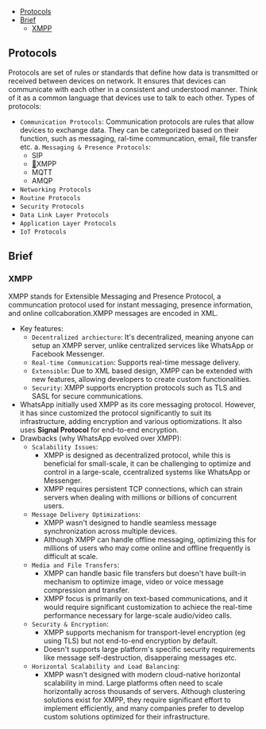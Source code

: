 <!-- vscode-markdown-toc -->
- [Protocols](#protocols)
- [Brief](#brief)
  - [XMPP](#xmpp)

<!-- vscode-markdown-toc-config
	numbering=false
	autoSave=true
	/vscode-markdown-toc-config -->
<!-- /vscode-markdown-toc -->
  
## <a name='Protocols'></a>Protocols

Protocols are set of rules or standards that define how data is transmitted or received between devices on network. It ensures that devices can communicate with each other in a consistent and understood manner. Think of it as a common language that devices use to talk to each other.
Types of protocols:
- `Communication Protocols`: Communication protocols are rules that allow devices to exchange data. They can be categorized based on their function, such as messaging, ral-time communcation, email, file transfer etc.
  a. `Messaging & Presence Protocols`:
    -   SIP
    -   [💉](#XMPP)XMPP
    -   MQTT
    -   AMQP
- `Networking Protocols`
- `Routine Protocols`
- `Security Protocols`
- `Data Link Layer Protocols`
- `Application Layer Protocols`
- `IoT Protocols`

## <a name='Brief'></a>Brief

### <a name='XMPP'></a>XMPP
XMPP stands for Extensible Messaging and Presence Protocol, a communcation protocol used for instant messaging, presence information, and online collcaboration.XMPP messages are encoded in XML. 
- Key features:
  - `Decentralized archiecture`: It's decentralized, meaning anyone can setup an XMPP server, unlike centralized services like WhatsApp or Facebook Messenger.
  - `Real-time Communication`: Supports real-time message delivery.
  - `Extensible`: Due to XML based design, XMPP can be extended with new features, allowing developers to create custom functionalities.
  - `Security`: XMPP supports encryption protocols such as TLS and SASL for secure communications.
- WhatsApp initially used XMPP as its core messaging protocol. However, it has since customized the protocol significantly to suit its infrastructure, adding encryption and various optiomizations. It also uses **Signal Protocol** for end-to-end encryption.
- Drawbacks (why WhatsApp evolved over XMPP):
  - `Scalability Issues`:
    - XMPP is designed as decentralized protocol, while this is beneficial for small-scale, it can be challenging to optimize and control in a large-scale, ccentralized systems like WhatsApp or Messenger.
    - XMPP requires persistent TCP connections, which can strain servers when dealing with millions or billions of concurrent users.
  - `Message Delivery Optimizations`: 
    - XMPP wasn't designed to handle seamless message synchronization across multiple devices.
    - Although XMPP can handle offline messaging, optimizing this for millions of users who may come online and offline frequently is difficult at scale.
  - `Media and File Transfers`:
    - XMPP can handle basic file transfers but doesn't have built-in mechanism to optimize image, video or voice message compression and transfer.
    - XMPP focus is primarily on text-based communications, and it would require significant customization to achiece the real-time performance necessary for large-scale audio/video calls.
  - `Security & Encryption`: 
    - XMPP supports mechanism for transport-level encryption (eg using TLS) but not end-to-end encryption by default.
    - Doesn't supports large platform's specific security requirements like message self-destruction, disapperaing messages etc.
  - `Horizontal Scalability and Load Balancing`: 
    -  XMPP wasn't designed with modern cloud-native horizontal scalability in mind. Large platforms often need to scale horizontally across thousands of servers. Although clustering solutions exist for XMPP, they require significant effort to implement efficiently, and many companies prefer to develop custom solutions optimized for their infrastructure.
  